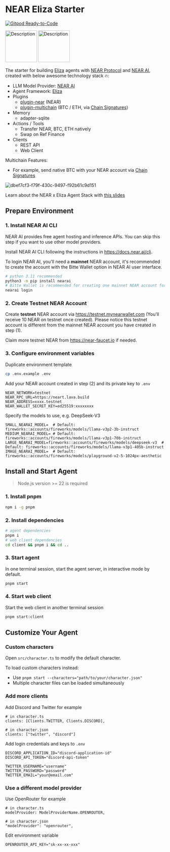 # NEAR Eliza Starter

[![Gitpod Ready-to-Code](https://img.shields.io/badge/Gitpod-Ready--to--Code-blue?logo=gitpod)](https://gitpod.io/#https://github.com/near-agent/near-eliza-starter) 

<img src="https://github.com/user-attachments/assets/b0ed9973-aa87-4602-93c3-e9d723279045" alt="Description" width="100">
<img src="https://github.com/user-attachments/assets/d47b5bdd-3e9b-4e2c-ac7a-7edc66978baf" alt="Description" width="100">

The starter for building [Eliza](https://elizaos.github.io/eliza/) agents with [NEAR Protocol](https://near.org/) and [NEAR AI](https://docs.near.ai/), created with below awesome technology stack 🔥:

- LLM Model Provider: [NEAR AI](https://docs.near.ai)
- Agent Framework: [Eliza](https://elizaos.github.io/eliza/)
- Plugins
  - [plugin-near](https://github.com/elizaos-plugins/plugin-near) (NEAR)
  - [plugin-multichain](https://github.com/near-agent/plugin-multichain) (BTC / ETH, via [Chain Signatures](https://docs.near.org/chain-abstraction/chain-signatures))
- Memory
  - adapter-sqlite
- Actions / Tools
  - Transfer NEAR, BTC, ETH natively
  - Swap on Ref Finance
- Clients
  - REST API
  - Web Client

Multichain Features:

- For example, send native BTC with your NEAR account via [Chain Signatures](https://docs.near.org/chain-abstraction/chain-signatures)

![dbef7cf3-f79f-430c-9497-f92b61c9d151](https://github.com/user-attachments/assets/6b2c5319-b18f-4eb9-af7a-a3bccb9f6733)

Learn about the NEAR x Eliza Agent Stack with [this slides](https://docs.google.com/presentation/d/1JmSvQmJm9N_EBnpo9cfYtvKVethY9jGvz2fh4e78f8E/edit?usp=sharing)


## Prepare Environment

### 1. Install NEAR AI CLI

NEAR AI provides free agent hosting and inference APIs. You can skip this step if you want to use other model providers.

Install NEAR AI CLI following the instructions in https://docs.near.ai/cli. 

To login NEAR AI, you'll need a **mainnet** NEAR account, it's recommended to create the account with the Bitte Wallet option in NEAR AI user interface.

```bash
# python 3.11 recommended
python3 -m pip install nearai
# Bitte Wallet is recommended for creating one mainnet NEAR account for login
nearai login
```

### 2. Create Testnet NEAR Account

Create **testnet** NEAR account via https://testnet.mynearwallet.com (You'll receive 10 NEAR on testnet once created). Please notice this testnet account is different from the mainnet NEAR account you have created in step (1).

Claim more testnet NEAR from https://near-faucet.io if needed.

### 3. Configure environment variables

Duplicate environment template

```bash
cp .env.example .env
```

Add your NEAR account created in step (2) and its private key to `.env`

```env
NEAR_NETWORK=testnet
NEAR_RPC_URL=https://neart.lava.build
NEAR_ADDRESS=xxxx.testnet
NEAR_WALLET_SECRET_KEY=ed25519:xxxxxxxx
```

Specify the models to use, e.g. DeepSeek-V3

```env
SMALL_NEARAI_MODEL=  # Default: fireworks::accounts/fireworks/models/llama-v3p2-3b-instruct
MEDIUM_NEARAI_MODEL= # Default: fireworks::accounts/fireworks/models/llama-v3p1-70b-instruct
LARGE_NEARAI_MODEL=fireworks::accounts/fireworks/models/deepseek-v3  # Default: fireworks::accounts/fireworks/models/llama-v3p1-405b-instruct
IMAGE_NEARAI_MODEL=  # Default: fireworks::accounts/fireworks/models/playground-v2-5-1024px-aesthetic
```

## Install and Start Agent

> Node.js version >= 22 is required

### 1. Install pnpm

```bash
npm i -g pnpm
```

### 2. Install dependencies
```bash
# agent dependencies
pnpm i
# web client dependencies
cd client && pnpm i && cd ..
```

### 3. Start agent

In one terminal session, start the agent server, in interactive mode by default.

```bash
pnpm start
```

### 4. Start web client

Start the web client in another terminal session

```bash
pnpm start:client
```

## Customize Your Agent

### Custom characters

Open `src/character.ts` to modify the default character.

To load custom characters instead:
- Use `pnpm start --characters="path/to/your/character.json"`
- Multiple character files can be loaded simultaneously

### Add more clients

Add Discord and Twitter for example

```
# in character.ts
clients: [Clients.TWITTER, Clients.DISCORD],

# in character.json
clients: ["twitter", "discord"]
```

Add login credentials and keys to `.env`

```
DISCORD_APPLICATION_ID="discord-application-id"
DISCORD_API_TOKEN="discord-api-token"

TWITTER_USERNAME="username"
TWITTER_PASSWORD="password"
TWITTER_EMAIL="your@email.com"
```

### Use a different model provider

Use OpenRouter for example

```
# in character.ts
modelProvider: ModelProviderName.OPENROUTER,

# in character.json
"modelProvider": "openrouter",
```

Edit environment variable

```
OPENROUTER_API_KEY="sk-xx-xx-xxx"
```
